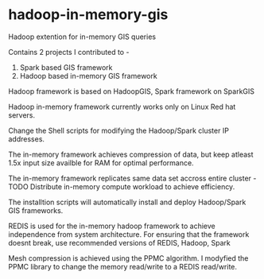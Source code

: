 # hadoop-in-memory-gis
Hadoop extention for in-memory GIS queries

Contains 2 projects I contributed to -
1. Spark based GIS framework
2. Hadoop based in-memory GIS framework

Hadoop framework is based on HadoopGIS, Spark framework on SparkGIS

Hadoop in-memory framework currently works only on Linux Red hat servers.

Change the Shell scripts for modifying the Hadoop/Spark cluster IP addresses.

The in-memory framework achieves compression of data, but keep atleast 1.5x input size availble for RAM for optimal performance. 

The in-memory framework replicates same data set accross entire cluster - TODO Distribute in-memory compute workload to achieve efficiency.

The installtion scripts will automatically install and deploy Hadoop/Spark GIS frameworks.

REDIS is used for the in-memory hadoop framework to achieve independence from system architecture. 
For ensuring that the framework doesnt break, use recommended versions of REDIS, Hadoop, Spark

Mesh compression is achieved using the PPMC algorithm. I modyfied the PPMC library to change the memory read/write to a REDIS read/write.
